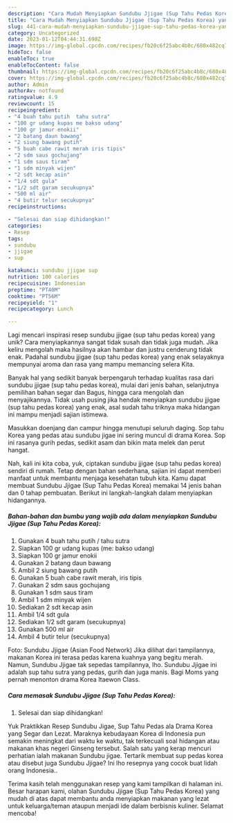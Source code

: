 ```yaml
---
description: "Cara Mudah Menyiapkan Sundubu Jjigae (Sup Tahu Pedas Korea) yang Mantap"
title: "Cara Mudah Menyiapkan Sundubu Jjigae (Sup Tahu Pedas Korea) yang Mantap"
slug: 441-cara-mudah-menyiapkan-sundubu-jjigae-sup-tahu-pedas-korea-yang-mantap
category: Uncategorized
date: 2023-01-12T04:44:31.698Z
image: https://img-global.cpcdn.com/recipes/fb20c6f25abc4b8c/680x482cq70/sundubu-jjigae-sup-tahu-pedas-korea-foto-resep-utama.jpg
hideToc: false
enableToc: true
enableTocContent: false
thumbnail: https://img-global.cpcdn.com/recipes/fb20c6f25abc4b8c/680x482cq70/sundubu-jjigae-sup-tahu-pedas-korea-foto-resep-utama.jpg
cover: https://img-global.cpcdn.com/recipes/fb20c6f25abc4b8c/680x482cq70/sundubu-jjigae-sup-tahu-pedas-korea-foto-resep-utama.jpg
author: Admin
authorAv: notfound
ratingvalue: 4.9
reviewcount: 15
recipeingredient:
- "4 buah tahu putih  tahu sutra"
- "100 gr udang kupas me bakso udang"
- "100 gr jamur enokii"
- "2 batang daun bawang"
- "2 siung bawang putih"
- "5 buah cabe rawit merah iris tipis"
- "2 sdm saus gochujang"
- "1 sdm saus tiram"
- "1 sdm minyak wijen"
- "2 sdt kecap asin"
- "1/4 sdt gula"
- "1/2 sdt garam secukupnya"
- "500 ml air"
- "4 butir telur secukupnya"
recipeinstructions:

- "Selesai dan siap dihidangkan!"
categories:
- Resep
tags:
- sundubu
- jjigae
- sup

katakunci: sundubu jjigae sup 
nutrition: 100 calories
recipecuisine: Indonesian
preptime: "PT40M"
cooktime: "PT56M"
recipeyield: "1"
recipecategory: Lunch

---
```





Lagi mencari inspirasi resep sundubu jjigae (sup tahu pedas korea) yang unik? Cara menyiapkannya sangat tidak susah dan tidak juga mudah. Jika keliru mengolah maka hasilnya akan hambar dan justru cenderung tidak enak. Padahal sundubu jjigae (sup tahu pedas korea) yang enak selayaknya mempunyai aroma dan rasa yang mampu memancing selera Kita.





Banyak hal yang sedikit banyak berpengaruh terhadap kualitas rasa dari sundubu jjigae (sup tahu pedas korea), mulai dari jenis bahan, selanjutnya pemilihan bahan segar dan Bagus, hingga cara mengolah dan menyajikannya. Tidak usah pusing jika hendak menyiapkan sundubu jjigae (sup tahu pedas korea) yang enak,      asal sudah tahu triknya maka hidangan ini mampu menjadi sajian istimewa.














Masukkan doenjang dan campur hingga menutupi seluruh daging. Sop tahu Korea yang pedas atau sundubu jigae ini sering muncul di drama Korea. Sop ini rasanya gurih pedas, sedikit asam dan bikin mata melek dan perut hangat.






Nah, kali ini kita coba, yuk, ciptakan sundubu jjigae (sup tahu pedas korea) sendiri di rumah. Tetap dengan bahan sederhana, sajian ini dapat memberi manfaat untuk membantu menjaga kesehatan tubuh kita. Kamu dapat membuat Sundubu Jjigae (Sup Tahu Pedas Korea) memakai 14 jenis bahan dan 0 tahap pembuatan. Berikut ini langkah-langkah dalam menyiapkan hidangannya.

<!--inarticleads1-->

##### Bahan-bahan dan bumbu yang wajib ada dalam menyiapkan Sundubu Jjigae (Sup Tahu Pedas Korea):

1. Gunakan 4 buah tahu putih / tahu sutra
1. Siapkan 100 gr udang kupas (me: bakso udang)
1. Siapkan 100 gr jamur enokii
1. Gunakan 2 batang daun bawang
1. Ambil 2 siung bawang putih
1. Gunakan 5 buah cabe rawit merah, iris tipis
1. Gunakan 2 sdm saus gochujang
1. Gunakan 1 sdm saus tiram
1. Ambil 1 sdm minyak wijen
1. Sediakan 2 sdt kecap asin
1. Ambil 1/4 sdt gula
1. Sediakan 1/2 sdt garam (secukupnya)
1. Gunakan 500 ml air
1. Ambil 4 butir telur (secukupnya)


Foto: Sundubu Jjigae (Asian Food Network) Jika dilihat dari tampilannya, makanan Korea ini terasa pedas karena kuahnya yang begitu merah. Namun, Sundubu Jjigae tak sepedas tampilannya, lho. Sundubu Jjigae ini adalah sup tahu sutra yang pedas, gurih dan juga manis. Bagi Moms yang pernah menonton drama Korea Itaewon Class. 

<!--inarticleads2-->

##### Cara memasak Sundubu Jjigae (Sup Tahu Pedas Korea):


1. Selesai dan siap dihidangkan!

Yuk Praktikkan Resep Sundubu Jigae, Sup Tahu Pedas ala Drama Korea yang Segar dan Lezat. Maraknya kebudayaan Korea di Indonesia pun semakin meningkat dari waktu ke waktu, tak terkecuali soal hidangan atau makanan khas negeri Ginseng tersebut. Salah satu yang kerap mencuri perhatian ialah makanan Sundubu jigae. Tertarik membuat sup pedas korea atau disebut juga Sundubu Jjigae? Ini lho resepnya yang cocok buat lidah orang Indonesia.. 

Terima kasih telah menggunakan resep yang kami tampilkan di halaman ini. Besar harapan kami, olahan Sundubu Jjigae (Sup Tahu Pedas Korea) yang mudah di atas dapat membantu anda menyiapkan makanan yang lezat untuk keluarga/teman ataupun menjadi ide dalam berbisnis kuliner. Selamat mencoba!
